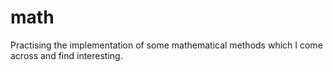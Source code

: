 # math
Practising the implementation of some mathematical methods which I come across and find interesting.
